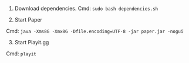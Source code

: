 1. Download dependencies.
   Cmd: `sudo bash dependencies.sh`

2. Start Paper

Cmd: `java -Xms8G -Xmx8G -Dfile.encoding=UTF-8 -jar paper.jar -nogui`

3. Start Playit.gg

Cmd: `playit`
